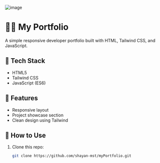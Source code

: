 
![image](https://github.com/user-attachments/assets/f017f13e-07dd-4749-ac2e-6e35fccd2b5c)


# 🧑‍💻 My Portfolio

A simple responsive developer portfolio built with HTML, Tailwind CSS, and JavaScript.

## 🔧 Tech Stack

- HTML5
- Tailwind CSS
- JavaScript (ES6)

## 📂 Features

- Responsive layout
- Project showcase section
- Clean design using Tailwind

## 🚀 How to Use

1. Clone this repo:
   ```bash
   git clone https://github.com/shayan-mst/myPortfolio.git
